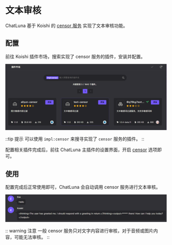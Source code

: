 # 文本审核

ChatLuna 基于 Koishi 的 [censor 服务](https://koishi.chat/plugins/censor/) 实现了文本审核功能。

## 配置

前往 Koishi 插件市场，搜索实现了 censor 服务的插件，安装并配置。

![alt text](../../public/images/image-35.png)

::tip 提示
可以使用 `impl:censor` 来搜寻实现了 `censor` 服务的插件。
::

配置相关插件完成后，前往 ChatLuna 主插件的设置界面，开启 [censor](../useful-configurations.md#censor) 选项即可。

## 使用

配置完成后正常使用即可，ChatLuna 会自动调用 censor 服务进行文本审核。

![alt text](../../public/images/image-36.png)

:: warning 注意
一般 censor 服务只对文字内容进行审核，对于音频或图片内容，可能无法审核。
::
